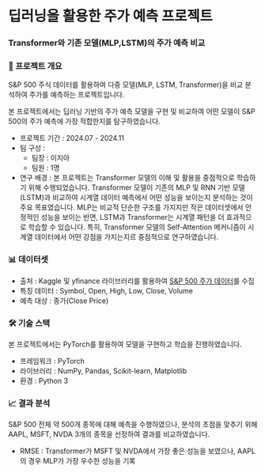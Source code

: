 # 딥러닝을 활용한 주가 예측 프로젝트
### Transformer와 기존 모델(MLP,LSTM)의 주가 예측 비교
### 📌 프로젝트 개요
S&P 500 주식 데이터를 활용하여 다중 모델(MLP, LSTM, Transformer)을 비교 분석하여 주가를 예측하는 프로젝트입니다.

본 프로젝트에서는 딥러닝 기반의 주가 예측 모델을 구현 및 비교하여 어떤 모델이 S&P 500의 주가 예측에 가장 적합한지를 탐구하였습니다. 

- 프로젝트 기간 : 2024.07 - 2024.11
- 팀 구성 :
    - 팀장 : 이지아
    - 팀원 : 1명
- 연구 배경 : 본 프로젝트는 Transformer 모델의 이해 및 활용을 중점적으로 학습하기 위해 수행되었습니다. Transformer 모델이 기존의 MLP 및 RNN 기반 모델(LSTM)과 비교하여 시계열 데이터 예측에서 어떤 성능을 보이는지 분석하는 것이 주요 목표였습니다. MLP는 비교적 단순한 구조를 가지지만 작은 데이터셋에서 안정적인 성능을 보이는 반면, LSTM과 Transformer는 시계열 패턴을 더 효과적으로 학습할 수 있습니다. 특히, Transformer 모델의 Self-Attention 메커니즘이 시계열 데이터에서 어떤 강점을 가지는지르 중점적으로 연구하였습니다.

### 📊 데이터셋
- 출처 : Kaggle 및 yfinance 라이브러리를 활용하여 [S&P 500 주가 데이터](https://www.kaggle.com/datasets/andrewmvd/sp-500-stocks)를 수집
- 특징 데이터 : Symbol, Open, High, Low, Close, Volume
- 예측 대상 : 종가(Close Price)

### 🛠 기술 스택
본 프로젝트에서는 PyTorch를 활용하여 모델을 구현하고 학습을 진행하였습니다.
- 프레임워크 : PyTorch
- 라이브러리 : NumPy, Pandas, Scikit-learn, Matplotlib
- 환경 : Python 3

### 📈 결과 분석
S&P 500 전체 약 500개 종목에 대해 예측을 수행하였으나, 분석의 초점을 맞추기 위해 AAPL, MSFT, NVDA 3개의 종목을 선정하여 결과를 비교하였습니다.
- RMSE : Transformer가 MSFT 및 NVDA에서 가장 좋은 성능을 보였으나, AAPL의 경우 MLP가 가장 우수한 성능을 기록
